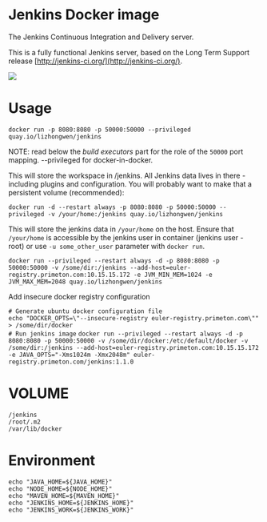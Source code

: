 # Jenkins Docker image    
  
The Jenkins Continuous Integration and Delivery server.
  
This is a fully functional Jenkins server, based on the Long Term Support release
[http://jenkins-ci.org/](http://jenkins-ci.org/).
  
<img src="http://jenkins-ci.org/sites/default/files/jenkins_logo.png"/>
  
# Usage
    
`docker run -p 8080:8080 -p 50000:50000 --privileged quay.io/lizhongwen/jenkins`  
  
NOTE: read below the _build executors_ part for the role of the `50000` port mapping. --privileged for docker-in-docker.

This will store the workspace in /jenkins. All Jenkins data lives in there - including plugins and configuration.
You will probably want to make that a persistent volume (recommended):
  
  
`docker run -d --restart always -p 8080:8080 -p 50000:50000 --privileged -v /your/home:/jenkins quay.io/lizhongwen/jenkins`
  
  
This will store the jenkins data in `/your/home` on the host.
Ensure that `/your/home` is accessible by the jenkins user in container (jenkins user - root) or use `-u some_other_user` parameter with `docker run`.  
  
  
`docker run --privileged --restart always -d -p 8080:8080 -p 50000:50000 -v /some/dir:/jenkins --add-host=euler-registry.primeton.com:10.15.15.172 -e JVM_MIN_MEM=1024 -e JVM_MAX_MEM=2048 quay.io/lizhongwen/jenkins`
  
  
Add insecure docker registry configuration  
  
  
`# Generate ubuntu docker configuration file`  
`echo "DOCKER_OPTS=\"--insecure-registry euler-registry.primeton.com\"" > /some/dir/docker`  
`# Run jenkins image`
`docker run --privileged --restart always -d -p 8080:8080 -p 50000:50000 -v /some/dir/docker:/etc/default/docker -v /some/dir:/jenkins --add-host=euler-registry.primeton.com:10.15.15.172 -e JAVA_OPTS="-Xms1024m -Xmx2048m" euler-registry.primeton.com/jenkins:1.1.0`
  
  
# VOLUME  
  
`/jenkins`  
`/root/.m2`  
`/var/lib/docker`
  
  
# Environment  
  
`echo "JAVA_HOME=${JAVA_HOME}"`  
`echo "NODE_HOME=${NODE_HOME}"`  
`echo "MAVEN_HOME=${MAVEN_HOME}"`  
`echo "JENKINS_HOME=${JENKINS_HOME}"`  
`echo "JENKINS_WORK=${JENKINS_WORK}"`  

